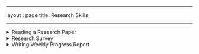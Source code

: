 
---
layout : page
title: Research Skills

---
<details>
<summary> Reading a Research Paper</summary>
	
Disclaimer:This advice is based on my experience with machine learning and computer vision papers. These tips may not be applicable in other domains.  

Dual benefits: collection of ideas + improvement in your own tech writing

1. 3 pass approach (funnel structure)

	a. First pass ~ 20 mins : abstract, introduction and conclusion [select]
	b. Second pass  ~ 2 hrs : Method and experiments [understand]
	c. Third pass ~2-3 days : actually breakdown the maths and reimplement the paper in your mind and then through code [implement]
		Note:
· If the paper does not pass the first pass, don’t read it further. It does not interest you.
· If the paper implementation is not required immediately, do not conduct the third pass. 
· After second pass, draw a block diagram of the proposed method by hand . This ensures that you have completely understood the flow of the method and functions of each block.

2. 6Q’s to break down the structure

	a. Each paper is trying to sell an idea to solve a problem. You need to clearly identify both. How important/tough is the problem and how much effective is the solution?
	b. If a paper tries to sell two ideas, that’s a warning sign of a bad paper.
	c. Ask these 5 questions  to extract from paper [usually should be clear from introduction]
		i. What is the main research field and why it is important
		ii. What are the Common problems
		iii. How the Previous work has address these problems
		iv. What problem is yet unsolved by the previous work
		v. How is this paper tackling that problem?
		vi. What is the main contribution/novelty of the paper?
From Andrej karpathy’s blog:
		A good flow of ideas is then along the lines of 1) X (+define X if not obvious) is an important problem 2) The core challenges are this and that. 2) Previous work on X has addressed these with Y, but the problems with this are Z. 3) In this work we do W (?). 4) This has the following appealing properties and our experiments show this and that. You can play with this structure a bit but these core points should be clearly made.
		 
3. Active and critical reading

	a. Talk to your paper and question the arguments as you read
	b. Literally, mark the parts which does not fit your common sense
	
4. Circle the unknown terms

	a. While reading, there may be many terms or concepts that you are unfamiliar with. Circle all those. Google them after first reading. These are bridge to fill your knowledge gaps.
	b. Another recommendation is to circle the words which eased your understanding and made your reading smooth. This helps you to learn how to select words for concise, cohesive writing.
	c. If there are too many circles in the paper, it’s a warning sign that you are jumping into this paper too early. You must read some more basic paper first, and then shift to the advanced one
	
5. Mark all the important references
	a. You can refer them to find new papers for your literature survey. Literature survey is another skill which I will discuss about in another blog.
	b. Helps you to create a chain of thoughts and innovations.
	
6. Build upon it

	a. Your goal to read a paper is to get new ideas and further stimulate new ideas in your mind for your own problem. 
	b. So after reading the paper, you can do the following things:
		i. If you do not have a problem at hand, find the areas of improvement in the paper.  Which assumptions/limitations can you minimize? Which application you can make with this technique? What problems are yet to be solved?
		ii. If you have the problem at hand from a different domain, find how this technique can be used in your domain?
		iii. What’s the author perspective on future work?
		
7. Formats to save your knowledge

	After reading the paper you must create a system to save your knowledge because in this era of information overload, our memory is highly volatile. I suggest three tools:
	a. Spreadsheet – create columns
	b. Powerpoint – same points as in spreadsheet but you can save figure too and arrange papers logically
	c. Research journal – on-the-go paper reading
	 
That’s it folks. I hope my 7 tips will make your paper reading process more enjoyable and effective. Do let me know if you any great suggestion. Let’s grow collaboratively.

</details>
	
<details>
<summary> Research Survey </summary>
  
	• Break survey into 2 parts - literature survey and market survey
		a. Literature survey - academic point of view
		b. Market survey - business point of view
	• Literature survey
		○ Clarify the topic- each word of the research theme
		○ Get the basics - tutorial papers/books/PPT
		○ State-of-the art - Specific papers (Highly cited >100, recent <5 years)
		○ Key research groups and academic leaders
		○ Main components of the block diagram
		○ Frequently used terms and notations
		○ Key problems and ideas. Logical connection between different ideas (how one paper solves the problem of previous paper)
		○ Research gap-  challenges yet to be solved
		○ Datasets
		○ Evaluation metrics
		○ Select baseline papers that can immediately be used
		○ Survey related domains and how they tackle with the challenges
		○ Summarize in a report/PPT/OneNote notes
	• Market survey
		○ Government reports, technical reviews, market research reports for social aspect
		○ Key companies
		○ Commercial products and their features/ what value do they provide to customer
		○ Customers and use-cases/ which area on the Globe
		○ Business model to sell the technology
		○ Limitations in current products
		○ Gap between academic and commercial research
		○ Identify the position of innovation
		○ Summarize in a report, make a table of products and their features, a graph to show innovation position
	• Select a problem for your research
		○ Theoretical research problem and how it can be transformed or utilized in commercial product/business
		○ Practical Business research problem and how the academic techniques can be used to solve it
		
</details>

<details>
<summary> Writing Weekly Progress Report </summary>
  
[Leave]
  -	Report  about any leave you took

[R&D activity progress]
  -	Explain your research progress with a title. You can also add references to the papers you are studying.
  - Project Name
   - Progress summary in one line
     -  Write details
  
[Intellectual Property]
  -	Report about status of ongoing patents/papers/reports

[Others]
  -	Report other tasks like attended exhibition, trainings, administrative works etc.
  
[Interesting]
  -	This section is optional. You can share some interesting research papers or news articles.

</details> 
